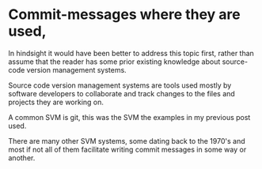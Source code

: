# Commit-messages where they are used,

In hindsight it would have been better to address this topic first, rather than assume that the reader has some prior existing knowledge about source-code version management systems.

Source code version management systems are tools used mostly by software developers to collaborate and track changes to the files and projects they are working on.

A common SVM is git, this was the SVM the examples in my previous post used.

There are many other SVM systems, some dating back to the 1970's and most if not all of them facilitate writing commit messages in some way or another.
